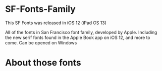 # SF-Fonts-Family
This SF Fonts was released in iOS 12 (iPad OS 13)

All of the fonts in San Francisco font family, developed by Apple. Including the new serif fonts found in the Apple Book app on iOS 12, and more to come.
Can be opened on Windows


# About those fonts
